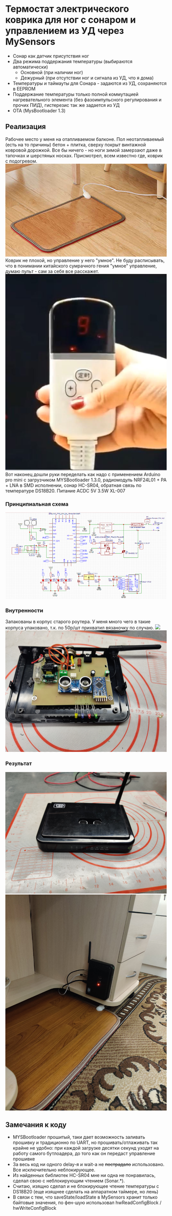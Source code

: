 # Термостат электрического коврика для ног с сонаром и управлением из УД через MySensors
- Сонар как датчик присутствия ног
- Два режима поддержания температуры (выбираются автоматически)
    - Основной (при наличии ног) 
    - Дежурный (при отсутствии ног и сигнала из УД, что я дома)
- Температуры и таймауты для Сонара - задаются из УД, сохраняются в EEPROM
- Поддержание температуры только полной коммутацией нагревательного элемента (без фазоимпульсного регулирования и прочих ПИД), гистерезис так же задается из УД
- ОТА (MysBootloader 1.3)
  
## Реализация
Рабочее место у меня на отапливаемом балконе. Пол неотапливаемый (есть на то причины) бетон + плитка, сверху покрыт винтажной ковровой дорожкой. Все бы ничего - но ноги зимой замерзают даже в тапочках и шерстяных носках. Присмотрел, всем известно где, коврик с подогревом. 
![](image/ali1.jpg)
Коврик не плохой, но управление у него "умное". Не буду расписывать, что в понимании китайского сумрачного гения "умное" управление, думаю пульт - сам за себя все расскажет. 
![](image/Ali2.JPG)
Вот наконец дошли руки переделать как надо с применением Arduino pro mini с загрузчиком MYSBootloader 1.3.0, радиомодуль NRF24L01 + PA + LNA в SMD исполнении, сонар HC-SR04, обратная связь по температуре DS18B20. Питание ACDC 5V 3.5W XL-007

### Принципиальная схема
![](image/shematic.png)

### Внутренности
Запакованы в корпус старого роутера. У меня много чего в такие корпуса упаковано, т.к. по 50р/шт прихватил вязаночку по случаю.
![](image/inside.jpg)
![](image/outside.jpg)

### Результат
![](image/case.jpg)
![](image/interior.jpg)

## Замечания к коду 
- MYSBootloader прошитый, таки дает возможность заливать прошивку и традиционно по UART, но прошивать/отлаживать так крайне не удобно: при каждой загрузке десятки секунд уходят на работу самого бутлоадера, до того как он передаст управление прошивке
- За весь код ни одного delay-я и wait-а не ~~пострадало~~ использовано. Все исключительно неблокирующее. 
- Из найденных библиотек HC-SR04 мне ни одна не понравилась, сделал свою с неблокирующим чтением (Sonar.*).
- Считаю, изящно сделал и не блокирующее чтение температуры с DS18B20 (еще изящнее сделать на аппаратном таймере, но лень)
- В связи с тем, что saveState/loadState в MySensors хранит только байтовые значения, по фен-шую использовал hwReadConfigBlock / hwWriteConfigBlock
